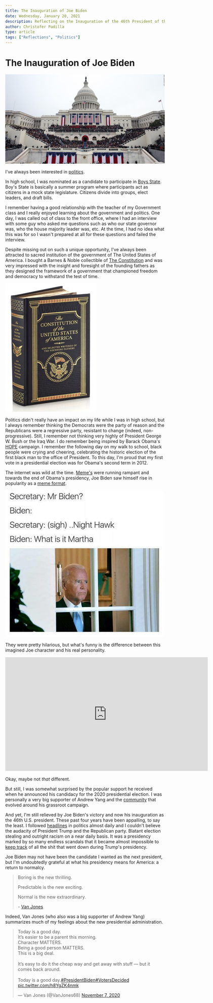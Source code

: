 ```yaml
---
title: The Inauguration of Joe Biden
date: Wednesday, January 20, 2021
description: Reflecting on the Inauguration of the 46th President of the United States of America.
author: Christofer Padilla
type: article
tags: ["Reflections", "Politics"]
---
```


# The Inauguration of Joe Biden

![The White House during Inauguration Day](/images/Inauguration.jpg)

I've always been interested in [politics](/tags/#Politics).

In high school, I was nominated as a candidate to participate in [Boys State](https://en.wikipedia.org/wiki/Boys/Girls_State). Boy's State is basically a summer program where participants act as citizens in a mock state legislature. Citizens divide into groups, elect leaders, and draft bills.

I remember having a good relationship with the teacher of my Government class and I really enjoyed learning about the government and politics. One day, I was called out of class to the front office, where I had an interview with some guy who asked me questions such as who our state governor was, who the house majority leader was, etc. At the time, I had no idea what this was for so I wasn't prepared at all for these questions and failed the interview.

Despite missing out on such a unique opportunity, I've always been attracted to sacred institution of the government of The United States of America. I bought a Barnes & Noble collectible of [The Constitution](https://www.barnesandnoble.com/w/the-constitution-of-the-united-states-of-america-and-selected-writings-of-the-founding-fathers-various-authors/1107851374) and was very impressed with the insight and foresight of the founding fathers as they designed the framework of a government that championed freedom and democracy to withstand the test of time.

![The Constitution of the United States of America and Selected Writings of the Founding Fathers](/images/TheConstitution.jpg)

Politics didn't really have an impact on my life while I was in high school, but I always remember thinking the Democrats were the party of reason and the Republicans were a regressive party, resistant to change (indeed, non-progressive). Still, I remember not thinking very highly of President George W. Bush or the Iraq War. I do remember being inspired by Barack Obama's [HOPE](https://en.wikipedia.org/wiki/Barack_Obama_%22Hope%22_poster) campaign. I remember the following day on my walk to school, black people were crying and cheering, celebrating the historic election of the first black man to the office of President. To this day, I'm proud that my first vote in a presidential election was for Obama's second term in 2012.

The internet was wild at the time. [Meme's](https://en.wikipedia.org/wiki/Internet_meme) were running rampant and towards the end of Obama's presidency, Joe Biden saw himself rise in popularity as a [meme format](https://knowyourmeme.com/memes/prankster-joe-biden).

![Night Hawk](/images/nighthawk.jpg)

They were pretty hilarious, but what's funny is the difference between this imagined Joe character and his real personality.

<iframe width="640" height="360" src="https://www.youtube.com/embed/oihV9yrZRHg?start=409" frameborder="0" allow="accelerometer; autoplay; clipboard-write; encrypted-media; gyroscope; picture-in-picture" allowfullscreen></iframe>

Okay, maybe not *that* different.

But still, I was somewhat surprised by the popular support he received when he announced his candidacy for the 2020 presidential election. I was personally a very big supporter of Andrew Yang and the [community](https://www.reddit.com/r/YangForPresidentHQ) that evolved around his grassroot campaign.

And yet, I'm still relieved by Joe Biden's victory and now his inauguration as the 46th U.S. president. These past four years have been appalling, to say the least. I followed [headlines](https://www.reddit.com/r/politics) in politics almost daily and I couldn't believe the audacity of President Trump and the Republican party. Blatant election stealing and outright racism on a near daily basis. It was a presidency marked by so many endless scandals that it became almost impossible to [keep track](https://www.reddit.com/r/Keep_Track/) of all the shit that went down during Trump's presidency.

Joe Biden may not have been the candidate I wanted as the next president, but I'm undoubtedly grateful at what his presidency means for America: a return to normalcy.

<blockquote>
<p>Boring is the new thrilling.</p>
<p>Predictable is the new exciting.</p>
<p>Normal is the new extraordinary.</p>
<footer>- <a href="https://twitter.com/VanJones68/status/1325272152757710850">Van Jones</a></footer>
</blockquote>

Indeed, Van Jones (who also was a big supporter of Andrew Yang) summarizes much of my feelings about the new presidential administration.

<blockquote class="twitter-tweet tw-align-center"><p lang="en" dir="ltr">Today is a good day. <br>It’s easier to be a parent this morning.<br>Character MATTERS.<br>Being a good person MATTERS.<br>This is a big deal.<br><br>It’s easy to do it the cheap way and get away with stuff — but it comes back around. <br><br>Today is a good day.<a href="https://twitter.com/hashtag/PresidentBiden?src=hash&amp;ref_src=twsrc%5Etfw">#PresidentBiden</a><a href="https://twitter.com/hashtag/VotersDecided?src=hash&amp;ref_src=twsrc%5Etfw">#VotersDecided</a> <a href="https://t.co/h8YgZK4nmk">pic.twitter.com/h8YgZK4nmk</a></p>&mdash; Van Jones (@VanJones68) <a href="https://twitter.com/VanJones68/status/1325119093834469378?ref_src=twsrc%5Etfw">November 7, 2020</a></blockquote> <script async src="https://platform.twitter.com/widgets.js" charset="utf-8"></script>

<TagLinks />

<Comments />
